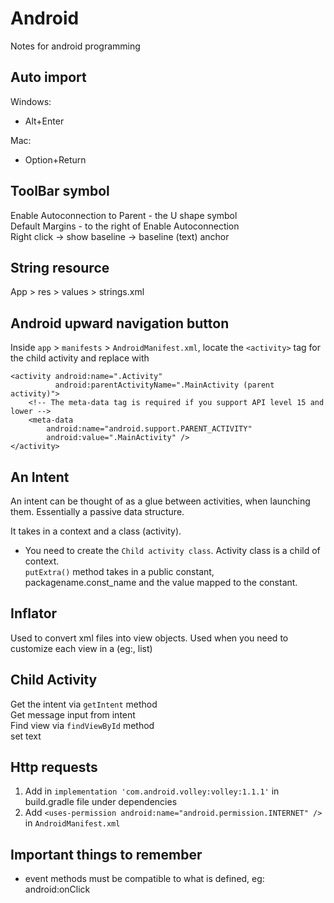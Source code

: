 # Android

Notes for android programming

## Auto import

Windows:
- Alt+Enter

Mac:
- Option+Return

## ToolBar symbol
Enable Autoconnection to Parent - the U shape symbol<br/>
Default Margins - to the right of Enable Autoconnection<br/>
Right click -> show baseline -> baseline (text) anchor <br/>

## String resource
App > res > values > strings.xml

## Android upward navigation button

Inside `app` > `manifests` > `AndroidManifest.xml`, locate the `<activity>` tag for the child activity and replace with

```
<activity android:name=".Activity"
          android:parentActivityName=".MainActivity (parent activity)">
    <!-- The meta-data tag is required if you support API level 15 and lower -->
    <meta-data
        android:name="android.support.PARENT_ACTIVITY"
        android:value=".MainActivity" />
</activity>
```

## An Intent
An intent can be thought of as a glue between activities, when launching them. Essentially a passive data structure.

It takes in a context and a class (activity).<br/>
- You need to create the `Child activity class`.
Activity class is a child of context.<br/>
`putExtra()` method takes in a public constant, packagename.const_name and the value mapped to the constant.

## Inflator
Used to convert xml files into view objects. Used when you need to customize each view in a (eg:, list)

## Child Activity
Get the intent via `getIntent` method<br/>
Get message input from intent<br/>
Find view via `findViewById` method<br/>
set text

## Http requests
1. Add in `implementation 'com.android.volley:volley:1.1.1'` in build.gradle file under dependencies
2. Add `<uses-permission android:name="android.permission.INTERNET" />` in `AndroidManifest.xml`

## Important things to remember
- event methods must be compatible to what is defined, eg: android:onClick

